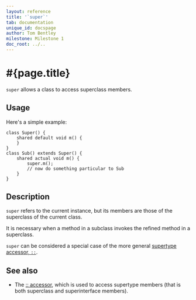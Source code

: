 ```yaml
---
layout: reference
title: '`super`'
tab: documentation
unique_id: docspage
author: Tom Bentley
milestone: Milestone 1
doc_root: ../..
---
```


# #{page.title}

`super` allows a class to access superclass members.


## Usage 

Here's a simple example:
  
    class Super() {
        shared default void m() {
        }
    }
    class Sub() extends Super() {
        shared actual void m() {
            super.m();
            // now do something particular to Sub
        }
    }


## Description

`super` refers to the current instance, but its members are those of the 
superclass of the current class. 

It is necessary when a method in a subclass invokes the refined method in 
a superclass. 

`super` can be considered a special case of the more general [supertype 
accessor, `::`](../supertype-access). 

## See also

* The [:: accessor](../supertype-access), which is used to access supertype
  members (that is both superclass and superinterface members).
